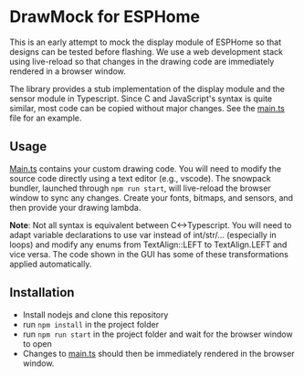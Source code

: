 # DrawMock for ESPHome

This is an early attempt to mock the display module of ESPHome so that designs can be tested before flashing.
We use a web development stack using live-reload so that changes in the drawing code are immediately rendered in a browser window. 

The library provides a stub implementation of the display module and the sensor module in Typescript. Since C and JavaScript's syntax is quite similar, most code can be copied without major changes. See the [main.ts](./main.ts) file for an example.

## Usage

[Main.ts](./main.ts) contains your custom drawing code. You will need to modify the source code directly using a text editor (e.g., vscode). The snowpack bundler, launched through ``npm run start``,  will live-reload the browser window to sync any changes. Create your fonts, bitmaps, and sensors, and then provide your drawing lambda.

**Note**: Not all syntax is equivalent between C<->Typescript. You will need to adapt variable declarations to use var instead of int/str/... (especially in loops) and modify any enums from TextAlign::LEFT  to TextAlign.LEFT and vice versa. The code shown in the GUI has some of these transformations applied automatically.


## Installation


* Install nodejs and clone this repository
* run ``npm install`` in the project folder
* run ``npm run start`` in the project folder and wait for the browser window to open
* Changes to [main.ts](./main.ts) should then be immediately rendered in the browser window.
